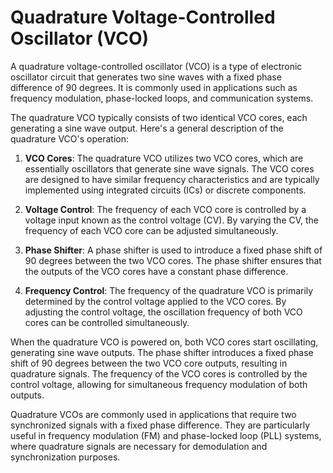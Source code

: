 # Quadrature Voltage-Controlled Oscillator (VCO)

A quadrature voltage-controlled oscillator (VCO) is a type of electronic oscillator circuit that generates two sine waves with a fixed phase difference of 90 degrees. It is commonly used in applications such as frequency modulation, phase-locked loops, and communication systems.

The quadrature VCO typically consists of two identical VCO cores, each generating a sine wave output. Here's a general description of the quadrature VCO's operation:

1. **VCO Cores**: The quadrature VCO utilizes two VCO cores, which are essentially oscillators that generate sine wave signals. The VCO cores are designed to have similar frequency characteristics and are typically implemented using integrated circuits (ICs) or discrete components.

2. **Voltage Control**: The frequency of each VCO core is controlled by a voltage input known as the control voltage (CV). By varying the CV, the frequency of each VCO core can be adjusted simultaneously.

3. **Phase Shifter**: A phase shifter is used to introduce a fixed phase shift of 90 degrees between the two VCO cores. The phase shifter ensures that the outputs of the VCO cores have a constant phase difference.

4. **Frequency Control**: The frequency of the quadrature VCO is primarily determined by the control voltage applied to the VCO cores. By adjusting the control voltage, the oscillation frequency of both VCO cores can be controlled simultaneously.

When the quadrature VCO is powered on, both VCO cores start oscillating, generating sine wave outputs. The phase shifter introduces a fixed phase shift of 90 degrees between the two VCO core outputs, resulting in quadrature signals. The frequency of the VCO cores is controlled by the control voltage, allowing for simultaneous frequency modulation of both outputs.

Quadrature VCOs are commonly used in applications that require two synchronized signals with a fixed phase difference. They are particularly useful in frequency modulation (FM) and phase-locked loop (PLL) systems, where quadrature signals are necessary for demodulation and synchronization purposes.
